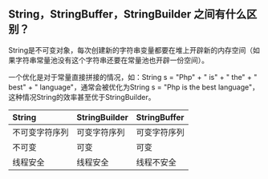 ## String，StringBuffer，StringBuilder 之间有什么区别？
String是不可变对象，每次创建新的字符串变量都要在堆上开辟新的内存空间（如果字符串常量池没有这个字符串还要在常量池也开辟一份空间）。

一个优化是对于常量直接拼接的情况，如：String s = "Php" + " is" + " the" + " best" + " language"，通常会被优化为String s = "Php is the best language"，这种情况String的效率甚至优于StringBuilder。

|String|StringBuilder|StringBuffer|
|:--|:--|:--|
|不可变字符序列|可变字符序列|可变字符序列|
|不可变|可变|可变|
|线程安全|线程安全|线程不安全|



